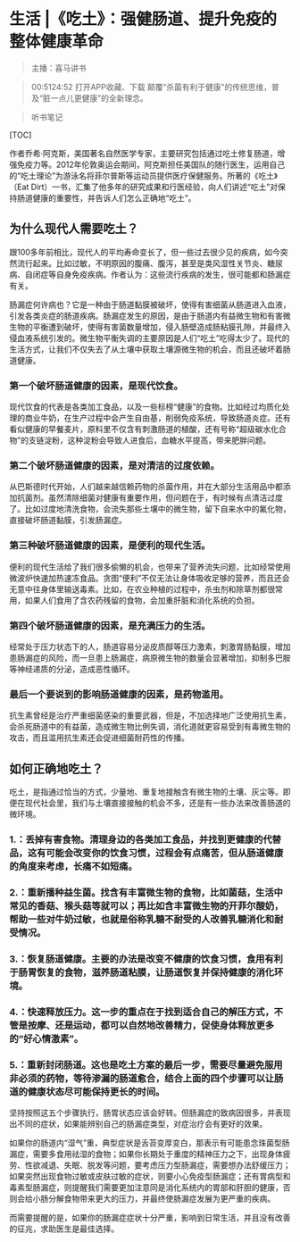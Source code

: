 # 生活 |《吃土》：强健肠道、提升免疫的整体健康革命

>主播：喜马讲书

>00:5124:52 打开APP收藏、下载 颠覆“杀菌有利于健康”的传统思维，普及“脏一点儿更健康”的全新理念。

>听书笔记

[TOC]

作者乔希·阿克斯，美国著名自然医学专家，主要研究包括通过吃土修复肠道，增强免疫力等。2012年伦敦奥运会期间，阿克斯担任美国队的随行医生，运用自己的“吃土理论”为游泳名将菲尔普斯等运动员提供医疗保健服务。所著的《吃土》（Eat Dirt）一书，汇集了他多年的研究成果和行医经验，向人们讲述“吃土”对保持肠道健康的重要性，并告诉人们怎么正确地“吃土”。

##  **为什么现代人需要吃土？**

跟100多年前相比，现代人的平均寿命变长了，但一些过去很少见的疾病，如今突然流行起来。比如过敏，不明原因的腹痛、腹泻，甚至是类风湿性关节炎、糖尿病、自闭症等自身免疫疾病。作者认为：这些流行疾病的发生，很可能都和肠漏症有关。

肠漏症何许病也？它是一种由于肠道黏膜被破坏，使得有害细菌从肠道进入血液，引发各类炎症的肠道疾病。肠漏症发生的原因，是由于肠道内有益微生物和有害微生物的平衡遭到破坏，使得有害菌数量增加，侵入肠壁造成肠粘膜孔隙，并最终入侵血液系统引发的。微生物平衡失调的主要原因是人们“吃土”吃得太少了。现代的生活方式，让我们不仅失去了从土壤中获取土壤源微生物的机会，而且还破坏着肠道健康。

### 第一个破坏肠道健康的因素，是现代饮食。

现代饮食的代表是各类加工食品，以及一些标榜“健康”的食物。比如经过均质化处理的商业牛奶，在生产过程中会产生自由基，削弱免疫系统，导致肠道炎症。还有看似健康的早餐麦片，原料里不仅含有刺激肠道的植酸，还有号称“超级碳水化合物”的支链淀粉，这种淀粉会导致人进食后，血糖水平提高，带来肥胖问题。

### 第二个破坏肠道健康的因素，是对清洁的过度依赖。

从巴斯德时代开始，人们越来越信赖药物的杀菌作用，并在大部分生活用品中都添加抗菌剂。虽然清除细菌对健康有重要作用，但问题在于，有时候有点清洁过度了。比如过度地清洗食物，会流失那些土壤中的微生物，留下自来水中的氟化物，直接破坏肠道黏膜，引发肠漏症。

### 第三种破坏肠道健康的因素，是便利的现代生活。

便利的现代生活给了我们很多偷懒的机会，也带来了营养流失问题，比如经常使用微波炉快速加热速冻食品。贪图“便利”不仅无法让身体吸收足够的营养，而且还会无意中往身体里输送毒素。比如，在农业种植的过程中，杀虫剂和除草剂都很常用，如果人们食用了含农药残留的食物，会加重肝脏和消化系统的负担。

### 第四个破坏肠道健康的因素，是充满压力的生活。

经常处于压力状态下的人，肠道容易分泌皮质醇等压力激素，刺激胃肠黏膜，增加患肠漏症的风险，而一旦患上肠漏症，病原微生物的数量会显著增加，抑制多巴胺等神经递质的分泌，造成恶性循环。

### 最后一个要说到的影响肠道健康的因素，是药物滥用。

抗生素曾经是治疗严重细菌感染的重要武器，但是，不加选择地广泛使用抗生素，会杀死肠道中的有益菌，造成微生物比例失调，消化道就更容易受到有毒微生物的攻击，而且滥用抗生素还会促进细菌耐药性的传播。

## **如何正确地吃土？**

吃土，是指通过恰当的方式，少量地、重复地接触含有微生物的土壤、灰尘等。即便在现代社会里，我们与土壤直接接触的机会不多，还是有一些办法来改善肠道的微环境。

### 1.：丢掉有害食物。清理身边的各类加工食品，并找到更健康的代替品，这有可能会改变你的饮食习惯，过程会有点痛苦，但从肠道健康的角度来考虑，长痛不如短痛。

### 2.：重新播种益生菌。找含有丰富微生物的食物，比如菌菇，生活中常见的香菇、猴头菇等就可以；再比如含丰富微生物的开菲尔酸奶，帮助一些对牛奶过敏，也就是俗称乳糖不耐受的人改善乳糖消化和耐受情况。

### 3.：恢复肠道健康。主要的办法是改变不健康的饮食习惯，食用有利于肠胃恢复的食物，滋养肠道粘膜，让肠道恢复并保持健康的消化环境。

### 4.：快速释放压力。这一步的重点在于找到适合自己的解压方式，不管是按摩、还是运动，都可以自然地改善精力，促使身体释放更多的“好心情激素”。

### 5.：重新封闭肠道。这也是吃土方案的最后一步，需要尽量避免服用非必须的药物，等待渗漏的肠道愈合，结合上面的四个步骤可以让肠道的健康状态尽可能保持更长的时间。

坚持按照这五个步骤执行，肠胃状态应该会好转。但肠漏症的致病因很多，并表现出不同的症状，如果能辨别自己的肠漏症类型，对症治疗会有更好的效果。

如果你的肠道内“湿气”重，典型症状是舌苔变厚变白，那表示有可能患念珠菌型肠漏症，需要多食用祛湿的食物；如果你长期处于重度的精神压力之下，出现身体疲劳、性欲减退、失眠、脱发等问题，要考虑压力型肠漏症，需要想办法舒缓压力；如果突然出现食物过敏或皮肤过敏的症状，则要小心免疫型肠漏症；还有胃病型和毒素型肠漏症，则提醒我们需要更加注意同是消化系统内的胃部和肝胆的健康，否则会给小肠分解食物带来更大的压力，并最终使肠漏症发展为更严重的疾病。

而需要提醒的是，如果你的肠漏症症状十分严重，影响到日常生活，并且没有改善的征兆，求助医生是最佳选择。


